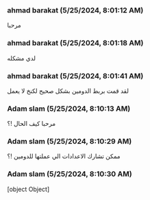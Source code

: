 ### ahmad barakat (5/25/2024, 8:01:12 AM)

مرحبا

### ahmad barakat (5/25/2024, 8:01:18 AM)

لدي مشكله

### ahmad barakat (5/25/2024, 8:01:41 AM)

لقد قمت بربط الدومين بشكل صحيح لكنخ لا يعمل

### Adam slam (5/25/2024, 8:10:13 AM)

مرحبا 
كيف الحال !؟

### Adam slam (5/25/2024, 8:10:29 AM)

ممكن تشارك الاعدادات الي عملتها للدومين !؟

### Adam slam (5/25/2024, 8:10:30 AM)

[object Object]
